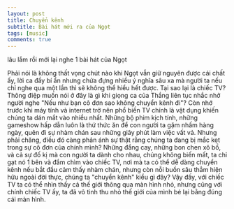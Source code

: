 ```yaml
---
layout: post
title: Chuyển kênh
subtitle: Bài hát mới ra của Ngọt
tags: [music]
comments: true
---
```


lâu lắm rồi mới lại nghe 1 bài hát của Ngọt

Phải nói là không thất vọng chút nào khi Ngọt vẫn giữ nguyên được cái chất ấy, lời ca đầy bí ẩn nhưng chứa đựng nhiều ý nghĩa sâu xa mà người ta nếu chỉ nghe qua một lần thì sẽ không thể hiểu hết được. Tại sao lại là chiếc TV? Thông điệp muốn nói ở đây là gì khi giọng ca của Thắng liên tục nhắc nhở người nghe "Nếu như bạn cô đơn sao không chuyển kênh đi"? Còn nhớ trước khi máy tính và internet trở nên phổ biến TV chính là vật dụng khiến chúng ta dán mắt vào nhiều nhất. Những bộ phim kịch tính, những gameshow hấp dẫn luôn là thứ thức ăn để con người ta gặm nhấm hàng ngày, quên đi sự nhàm chán sau những giây phút làm việc vất vả. Nhưng phải chăng, điều đó càng phản ánh sự thật rằng chúng ta đang bị mắc kẹt trong sự cô đơn của chính mình? Những đắng cay, những bon chen xô bồ, và cả sự đố kị mà con người ta dành cho nhau, chúng không biến mất, ta chỉ gạt nó 1 bên và đắm chìm vào chiếc TV, nơi mà ta có thể dễ dàng chuyển kênh nếu bắt đầu cảm thấy nhàm chán, nhưng còn nỗi buồn sâu thẳm hiện hữu ngoài đời thực, chúng ta "chuyển kênh" kiểu gì đây? Vậy đấy, với chiếc TV ta có thể nhìn thấy cả thế giới thông qua màn hình nhỏ, nhưng cũng với chính chiếc TV ấy, ta đã vô tình thu nhỏ thế giới của mình bé lại bằng đúng cái màn hình.